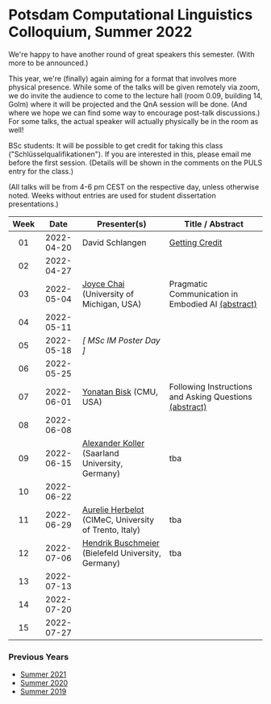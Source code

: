 # Potsdam Computational Linguistics Colloquium, Summer 2022

We're happy to have another round of great speakers this semester. (With more to be announced.)

This year, we're (finally) again aiming for a format that involves more physical presence. While some of the talks will be given remotely via zoom, we do invite the audience to come to the lecture hall (room 0.09, building 14, Golm) where it will be projected and the QnA session will be done. (And where we hope we can find some way to encourage post-talk discussions.) For some talks, the actual speaker will actually physically be in the room as well!

BSc students: It will be possible to get credit for taking this class ("Schlüsselqualifikationen"). If you are interested in this, please email me before the first session. (Details will be shown in the comments on the PULS entry for the class.)

(All talks will be from 4-6 pm CEST on the respective day, unless otherwise noted. Weeks without entries are used for student dissertation presentations.)


| Week | Date | Presenter(s) | Title / Abstract|
|:------:|:------:|-----------|------|
01 | 2022-04-20 | David Schlangen | [Getting Credit](material/2022/01-colloq-guidelines.pdf) | 
02 | 2022-04-27 | | |
03 | 2022-05-04 | [Joyce Chai](https://web.eecs.umich.edu/~chaijy/) (University of Michigan, USA)| Pragmatic Communication in Embodied AI [(abstract)](material/2022/chai_abstract.md) |
04 | 2022-05-11 | | |
05 | 2022-05-18 | *[ MSc IM Poster Day ]* | |
06 | 2022-05-25 |  | |
07 | 2022-06-01 | [Yonatan Bisk](https://yonatanbisk.com) (CMU, USA) | Following Instructions and Asking Questions [(abstract)](material/2022/bisk_abstract.md) |
08 | 2022-06-08 | | |
09 | 2022-06-15 | [Alexander Koller](https://www.coli.uni-saarland.de/~koller/) (Saarland University, Germany)| tba |
10 | 2022-06-22 |   | |
11 | 2022-06-29 | [Aurelie Herbelot](https://aurelieherbelot.net) (CIMeC, University of Trento, Italy) | tba |
12 | 2022-07-06 | [Hendrik Buschmeier](https://www.techfak.uni-bielefeld.de/~hbuschme/) (Bielefeld University, Germany) | tba |
13 | 2022-07-13 | | |
14 | 2022-07-20 |   | | 
15 | 2022-07-27 | | |


### Previous Years

* [Summer 2021](past/summer2021.md)
* [Summer 2020](past/summer2020.md)
* [Summer 2019](past/summer2019.md)

